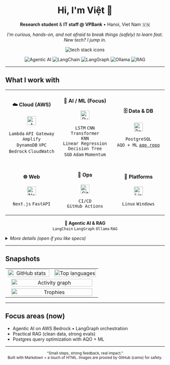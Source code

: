 <!-- Profile README for @hqvjet -->
<!-- Hero / Header -->
<h1 align="center">Hi, I'm Việt 👋</h1>

<p align="center">
  <strong>Research student</strong> &amp; <strong>IT staff @ VPBank</strong> • Hanoi, Viet Nam 🇻🇳
</p>

<p align="center">
  <em>
    I'm curious, hands-on, and not afraid to break things (safely) to learn fast.<br/>
    New tech? I jump in.
  </em>
</p>

<p align="center">
  <img
    src="https://skillicons.dev/icons?i=aws,nextjs,fastapi,postgres,pytorch,sklearn,linux,windows,git,githubactions,docker&perline=11&v=2"
    alt="tech stack icons"
  />
</p>

<!-- Clean badges (no emoji to avoid mis-render) -->
<p align="center">
  <img src="https://img.shields.io/badge/Agentic%20AI-in%20practice-111?style=flat-square&v=2" alt="Agentic AI"/>
  <img src="https://img.shields.io/badge/LangChain-ready-111?style=flat-square&v=2" alt="LangChain"/>
  <img src="https://img.shields.io/badge/LangGraph-orchestrate-111?style=flat-square&v=2" alt="LangGraph"/>
  <img src="https://img.shields.io/badge/Ollama-local%20LLMs-111?style=flat-square&v=2" alt="Ollama"/>
  <img src="https://img.shields.io/badge/RAG-built-111?style=flat-square&v=2" alt="RAG"/>
</p>

---

## What I work with

<!-- 3×2 grid; chips wrap cleanly across devices -->
<table align="center" width="100%">
  <tr>
    <td width="33%">
      <h4 align="center">☁️ Cloud (AWS)</h4>
      <p align="center">
        <img src="https://skillicons.dev/icons?i=aws&v=3" height="28" alt="AWS"/>
      </p>
      <p align="center">
        <code>Lambda</code> <code>API&nbsp;Gateway</code> <code>Amplify</code><br/>
        <code>DynamoDB</code> <code>VPC</code> <code>Bedrock</code> <code>CloudWatch</code>
      </p>
    </td>
    <td width="34%">
      <h4 align="center">🧠 AI / ML (Focus)</h4>
      <p align="center">
        <img src="https://skillicons.dev/icons?i=python,pytorch,sklearn&perline=3&v=3" height="28" alt="Python, PyTorch, scikit-learn"/>
      </p>
      <p align="center">
        <code>LSTM</code> <code>CNN</code> <code>Transformer</code><br/>
        <code>KNN</code> <code>Linear&nbsp;Regression</code> <code>Decision&nbsp;Tree</code><br/>
        <code>SGD</code> <code>Adam</code> <code>Momentum</code>
      </p>
    </td>
    <td width="33%">
      <h4 align="center">🗄️ Data & DB</h4>
      <p align="center">
        <img src="https://skillicons.dev/icons?i=postgres&v=3" height="28" alt="PostgreSQL"/>
      </p>
      <p align="center">
        <code>PostgreSQL</code> <code>AQO&nbsp;+&nbsp;ML</code>
        <a href="https://github.com/hqvjet/aqo"><code>aqo&nbsp;repo</code></a>
      </p>
    </td>
  </tr>

  <tr>
    <td>
      <h4 align="center">🌐 Web</h4>
      <p align="center">
        <img src="https://skillicons.dev/icons?i=nextjs,fastapi&perline=2&v=3" height="28" alt="Next.js, FastAPI"/>
      </p>
      <p align="center">
        <code>Next.js</code> <code>FastAPI</code>
      </p>
    </td>
    <td>
      <h4 align="center">🚀 Ops</h4>
      <p align="center">
        <img src="https://skillicons.dev/icons?i=githubactions,git,docker&perline=3&v=3" height="28" alt="GitHub Actions, Git, Docker"/>
      </p>
      <p align="center">
        <code>CI/CD</code> <code>GitHub&nbsp;Actions</code>
      </p>
    </td>
    <td>
      <h4 align="center">🧰 Platforms</h4>
      <p align="center">
        <img src="https://skillicons.dev/icons?i=linux,windows&perline=2&v=3" height="28" alt="Linux, Windows"/>
      </p>
      <p align="center">
        <code>Linux</code> <code>Windows</code>
      </p>
    </td>
  </tr>
</table>

<!-- Agentic block: full width, minimal text -->
<p align="center">
  <b>🎯 Agentic AI &amp; RAG</b><br/>
  <code>LangChain</code> <code>LangGraph</code> <code>Ollama</code> <code>RAG</code>
</p>

<!-- Optional details (kept folded to avoid “đọc sớ”) -->
<details>
  <summary><i>More details (open if you like specs)</i></summary>

- Pipelines: data → training → eval → deploy on AWS  
- RAG: chunking, retrieval tuning, evals  
- Orchestration: LangGraph (tools, state, guards)
</details>

---

## Snapshots

<table align="center">
  <tr>
    <td width="50%" align="center">
      <!-- Stable stats: no include_all_commits to avoid API failures -->
      <img
        src="https://github-readme-stats.vercel.app/api?username=hqvjet&show_icons=true&hide_title=false&hide_border=true&rank_icon=percentile&cache_seconds=21600&theme=tokyonight&v=2"
        alt="GitHub stats"
        width="100%"
        loading="lazy"
      />
    </td>
    <td width="50%" align="center">
      <img
        src="https://github-readme-stats.vercel.app/api/top-langs/?username=hqvjet&layout=compact&langs_count=8&hide_border=true&cache_seconds=21600&theme=tokyonight&v=2"
        alt="Top languages"
        width="100%"
        loading="lazy"
      />
    </td>
  </tr>
  <tr>
    <td colspan="2" align="center">
      <img
        src="https://github-readme-activity-graph.vercel.app/graph?username=hqvjet&theme=tokyo-night&hide_border=true&area=true"
        alt="Activity graph"
        width="96%"
        loading="lazy"
      />
    </td>
  </tr>
  <tr>
    <td colspan="2" align="center">
      <img
        src="https://github-profile-trophy.vercel.app/?username=hqvjet&no-bg=true&no-frame=true&row=1&column=7&margin-w=10&margin-h=10&theme=onedark&title=MultiLanguage,Commit,PullRequest,Repositories,Stars,Followers,Issues&v=2"
        alt="Trophies"
        width="96%"
        loading="lazy"
      />
    </td>
  </tr>
</table>


---

## Focus areas (now)

- Agentic AI on AWS Bedrock • LangGraph orchestration  
- Practical RAG (clean data, strong evals)  
- Postgres query optimization with AQO + ML

---

<!-- Minimal footer with a friendly vibe -->
<p align="center">
  <sub>“Small steps, strong feedback, real impact.”</sub><br/>
  <sub>Built with Markdown + a touch of HTML. Images are proxied by GitHub (camo) for safety.</sub>
</p>
